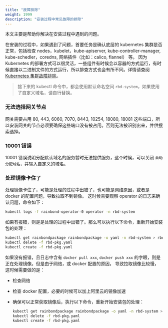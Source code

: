 ```yaml
---
title: "故障排除"
weight: 1999
description: "安装过程中常见故障的排除"
---
```


本文主要是帮助你解决在安装过程中遇到的问题。

在安装的过程中，如果遇到了问题，首要任务是确认底层的 kubernetes 集群是否正常，包括检查 nodes，kubelet，kube-apiserver, kube-controller-manager, kube-schedler，coredns, 网络插件（比如：calico, flannel） 等。
因为 Kubernetes 的部署方式可以很灵活，一些组件有时候会以容器的方式运行，有时候直接以二进制文件的方式运行，所以排查方式也会有所不同。详情请查阅 [Kubernetes 集群故障排除](https://kubernetes.io/docs/tasks/debug-application-cluster/debug-cluster/)。

> 接下来的 kubectl 命令中，都会使用默认命名空间 `rbd-system`，如果使用了自定义域名，请自行替换。

### 无法选择网关节点

网关需要占用 80, 443, 6060, 7070, 8443, 10254, 18080, 18081 这些端口，所以安装网关的节点必须要确保这些端口没有被占用。否则无法被识别出来，并供搜索选择。

### 10001 错误

10001 错误说明分配默认域名的服务暂时无法提供服务，这个时候，可以关闭 `自动分配域名`，并输入自定义的域名。

### 处理镜像卡住了

处理镜像卡住了，可能是处理的过程中出错了，也可能是网络原因，或者是 docker 的配置问题，导致拉取不到镜像。
这时候需要观察 operator 的日志来确认问题，命令如下：

```bash
kubectl logs -f rainbond-operator-0 operator -n rbd-system
```

如果有报错，则是是处理的过程中出错了。那么可以执行以下命令，重新开始安装包的处理：

```bash
kubectl get rainbondpackage rainbondpackage -o yaml -n rbd-system > rbd-pkg.yaml
kubectl delete -f rbd-pkg.yaml
kubectl create -f rbd-pkg.yaml
```

如果没有报错，且日志中含有 `docker pull xxx`, `docker push xxx` 的字眼，则是正在处理镜像。但是由于网络，或 docker 配置的原因，
导致拉取镜像比较慢，这时候需要做的是：

- 检查网络
- 检查 docker 配置，必要的时候可以加上阿里云的镜像加速
- 确保可以正常获取镜像后，执行以下命令，重新开始安装包的处理：

    ```bash
    kubectl get rainbondpackage rainbondpackage -o yaml -n rbd-system > rbd-pkg.yaml
    kubectl delete -f rbd-pkg.yaml
    kubectl create -f rbd-pkg.yaml
    ```
